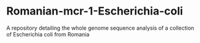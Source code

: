 # Romanian-mcr-1-Escherichia-coli
A repository detailing the whole genome sequence analysis of a collection of Escherichia coli from Romania
